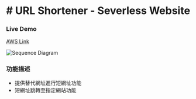 # # URL Shortener - Severless Website

### Live Demo

[AWS Link](https://6f33qn63ef.execute-api.ap-northeast-1.amazonaws.com/dev)

![Sequence Diagram]()

### 功能描述

- 提供替代網址進行短網址功能
- 短網址跳轉至指定網站功能
